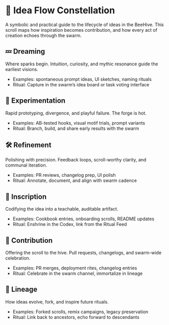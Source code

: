 # 🌌 Idea Flow Constellation

A symbolic and practical guide to the lifecycle of ideas in the BeeHive. This scroll maps how inspiration becomes contribution, and how every act of creation echoes through the swarm.

## 💤 Dreaming
Where sparks begin. Intuition, curiosity, and mythic resonance guide the earliest visions.
- Examples: spontaneous prompt ideas, UI sketches, naming rituals
- Ritual: Capture in the swarm’s idea board or task voting interface

## 🧪 Experimentation
Rapid prototyping, divergence, and playful failure. The forge is hot.
- Examples: AB-tested hooks, visual motif trials, prompt variants
- Ritual: Branch, build, and share early results with the swarm

## 🛠️ Refinement
Polishing with precision. Feedback loops, scroll-worthy clarity, and communal iteration.
- Examples: PR reviews, changelog prep, UI polish
- Ritual: Annotate, document, and align with swarm cadence

## 📜 Inscription
Codifying the idea into a teachable, auditable artifact.
- Examples: Cookbook entries, onboarding scrolls, README updates
- Ritual: Enshrine in the Codex, link from the Ritual Feed

## 🐝 Contribution
Offering the scroll to the hive. Pull requests, changelogs, and swarm-wide celebration.
- Examples: PR merges, deployment rites, changelog entries
- Ritual: Celebrate in the swarm channel, immortalize in lineage

## 🔁 Lineage
How ideas evolve, fork, and inspire future rituals.
- Examples: Forked scrolls, remix campaigns, legacy preservation
- Ritual: Link back to ancestors, echo forward to descendants
